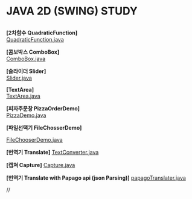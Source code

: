 # JAVA 2D (SWING) STUDY


## 
**[2차함수 QuadraticFunction]**  
[QuadraticFunction.java](https://github.com/JHPDEVS/java-study/blob/master/src/java2d/QuadraticFunction.java)

 
**[콤보박스 ComboBox]**  
[ComboBox.java](https://github.com/JHPDEVS/java-study/blob/master/src/java2d/ComboBox.java)


**[슬라이더 Slider]**  
[Slider.java](https://github.com/JHPDEVS/java-study/blob/master/src/java2d/Slider.java)

**[TextArea]**  
[TextArea.java](https://github.com/JHPDEVS/java-study/blob/master/src/java2d/TextArea.java)

**[피자주문창 PizzaOrderDemo]**  
[PizzaDemo.java](https://github.com/JHPDEVS/java-study/blob/master/src/java2d/PizzaDemo.java)


**[파일선택기 FileChosserDemo]**

[FileChooserDemo.java](https://github.com/JHPDEVS/java-study/blob/master/src/java2d/FileChooserDemo.java)

**[번역기 Translate]**
[TextConverter.java](https://github.com/JHPDEVS/java-study/blob/master/src/java2d/TextConverter.java)


**[캡쳐 Capture]**
[Capture.java](https://github.com/JHPDEVS/java-study/blob/master/src/java2d/Capture.java)

**[번역기 Translate with Papago api (json Parsing)]**
[papagoTranslater.java](https://github.com/JHPDEVS/java-study/blob/master/src/java2d/papagoTranslater.java)

//